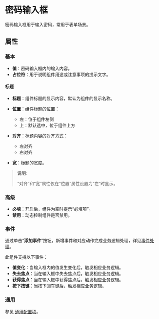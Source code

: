 # 密码输入框

密码输入框用于输入密码，常用于表单场景。

## 属性

### 基本

- **值**：密码输入框内的输入内容。
- **占位符**：用于说明组件用途或注意事项的提示文字。

#### 标题

- **标题**：组件标题的显示内容，默认为组件的显示名称。
- **位置**：组件标题的位置：
  - 左：位于组件左侧
  - 上：默认选中，位于组件上方

- **对齐**：标题内容的对齐方式：
  - 左对齐
  - 右对齐
- **宽**：标题的宽度。

> **说明**:
>
>“对齐”和“宽”属性仅在“位置”属性设置为“左”时显示。

### 高级

- **必填**：开启后，组件为空时提示“必填项”。
- **禁用**：动态控制组件是否禁用。

### 事件

通过单击“**添加事件**”按钮，新增事件和对应动作完成业务逻辑处理，详见[事件处理](./../commonevent.md)。

此组件支持以下事件：

- **值变化**：当输入框内的值发生变化后，触发相应业务逻辑。
- **失去焦点**：当在输入框中失去焦点后，触发相应业务逻辑。
- **获得焦点**：当在输入框中获得焦点后，触发相应业务逻辑。
- **按下按键**：当按下回车键后，触发相应业务逻辑。

### 通用

参见 [通用配置项](../general.md)。